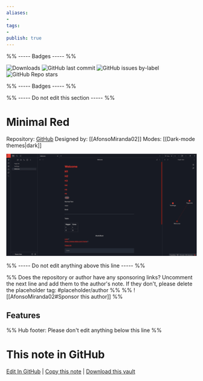 ```yaml
---
aliases:
- 
tags: 
- 
publish: true
---
```


%% ----- Badges ----- %%

![Downloads](https://img.shields.io/badge/downloads-439-573E7A?style=for-the-badge&logo=)
![GitHub last commit](https://img.shields.io/github/last-commit/AfonsoMiranda02/Obsidian-MinimalRed?color=573E7A&label=last%20update&logo=github&style=for-the-badge)
![GitHub issues by-label](https://img.shields.io/github/issues/AfonsoMiranda02/Obsidian-MinimalRed/help%20wanted?color=573E7A&logo=github&style=for-the-badge) 
![GitHub Repo stars](https://img.shields.io/github/stars/AfonsoMiranda02/Obsidian-MinimalRed?color=573E7A&logo=github&style=for-the-badge)

%% ----- Badges ----- %%

%% ----- Do not edit this section ----- %%

# Minimal Red

Repository: [GitHub](https://github.com/AfonsoMiranda02/Obsidian-MinimalRed)
Designed by: [[AfonsoMiranda02]]
Modes: [[Dark-mode themes|dark]]



![screenshot](https://github.com/AfonsoMiranda02/Obsidian-MinimalRed/raw/HEAD/cover.png)

%% ----- Do not edit anything above this line ----- %% 

%% Does the repository or author have any sponsoring links? Uncomment the next line and add them to the author's note. If they don't, please delete the placeholder tag: #placeholder/author %%
%% ![[AfonsoMiranda02#Sponsor this author]] %%


## Features



%% Hub footer: Please don't edit anything below this line %%

# This note in GitHub

<span class="git-footer">[Edit In GitHub](https://github.dev/obsidian-community/obsidian-hub/blob/main/02%20-%20Community%20Expansions/02.05%20All%20Community%20Expansions/Themes/Minimal%20Red.md "git-hub-edit-note") | [Copy this note](https://raw.githubusercontent.com/obsidian-community/obsidian-hub/main/02%20-%20Community%20Expansions/02.05%20All%20Community%20Expansions/Themes/Minimal%20Red.md "git-hub-copy-note") | [Download this vault](https://github.com/obsidian-community/obsidian-hub/archive/refs/heads/main.zip "git-hub-download-vault") </span>
